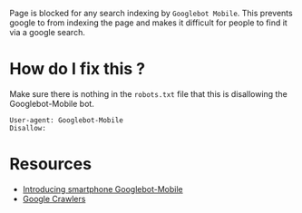 Page is blocked for any search indexing by `Googlebot Mobile`. This prevents google to from indexing the page and makes it difficult for people to find it via a google search.

# How do I fix this ?

Make sure there is nothing in the ```robots.txt``` file that this is disallowing the Googlebot-Mobile bot.

```
User-agent: Googlebot-Mobile
Disallow:
```

# Resources

* [Introducing smartphone Googlebot-Mobile](https://googlewebmastercentral.blogspot.co.za/2011/12/introducing-smartphone-googlebot-mobile.html)
* [Google Crawlers](https://support.google.com/webmasters/answer/1061943?hl=en)
